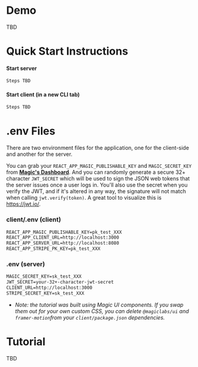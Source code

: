 # Demo

TBD

# Quick Start Instructions

#### Start server

```txt
Steps TBD
```

#### Start client (in a new CLI tab)

```txt
Steps TBD
```

# .env Files

There are two environment files for the application, one for the client-side and another for the server.

You can grab your `REACT_APP_MAGIC_PUBLISHABLE_KEY` and `MAGIC_SECRET_KEY` from [**Magic's Dashboard**](https://dashboard.magic.link). And you can randomly generate a secure 32+ character `JWT_SECRET` which will be used to sign the JSON web tokens that the server issues once a user logs in. You'll also use the secret when you verify the JWT, and if it's altered in any way, the signature will not match when calling `jwt.verify(token)`. A great tool to visualize this is https://jwt.io/.

### client/.env (client)

```txt
REACT_APP_MAGIC_PUBLISHABLE_KEY=pk_test_XXX
REACT_APP_CLIENT_URL=http://localhost:3000
REACT_APP_SERVER_URL=http://localhost:8080
REACT_APP_STRIPE_PK_KEY=pk_test_XXX
```

### .env (server)

```txt
MAGIC_SECRET_KEY=sk_test_XXX
JWT_SECRET=your-32+-character-jwt-secret
CLIENT_URL=http://localhost:3000
STRIPE_SECRET_KEY=sk_test_XXX
```

- _Note: the tutorial was built using Magic UI components. If you swap them out for your own custom CSS, you can delete `@magiclabs/ui` and `framer-motion`from your `client/package.json` dependencies._

# Tutorial

TBD
